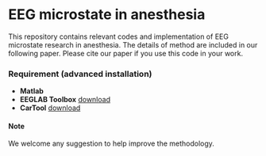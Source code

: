 # EEG microstate in anesthesia
This repository contains relevant codes and implementation of EEG microstate research in anesthesia. The details of method are included in our following paper. Please cite our paper if you use this code in your work.

### Requirement (advanced installation)
* **Matlab**
* **EEGLAB Toolbox** [download](https://sccn.ucsd.edu/eeglab/download.php)
* **CarTool** [download](https://sites.google.com/site/cartoolcommunity/)

#### Note
We welcome any suggestion to help improve the methodology.

